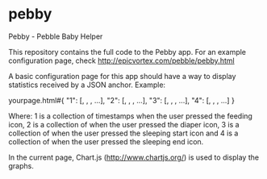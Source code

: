 pebby
=====

Pebby - Pebble Baby Helper

This repository contains the full code to the Pebby app.
For an example configuration page, check http://epicvortex.com/pebble/pebby.html

A basic configuration page for this app should have a way to display statistics received by a JSON anchor.
Example:

yourpage.html#{
  "1": [<timestamp>, <timestamp>, <timestamp>, ...],
  "2": [<timestamp>, <timestamp>, <timestamp>, ...],
  "3": [<timestamp>, <timestamp>, <timestamp>, ...],
  "4": [<timestamp>, <timestamp>, <timestamp>, ...]
}

Where:
1 is a collection of timestamps when the user pressed the feeding icon,
2 is a collection of when the user pressed the diaper icon,
3 is a collection of when the user pressed the sleeping start icon and
4 is a collection of when the user pressed the sleeping end icon.

In the current page, Chart.js (http://www.chartjs.org/) is used to display the graphs.

